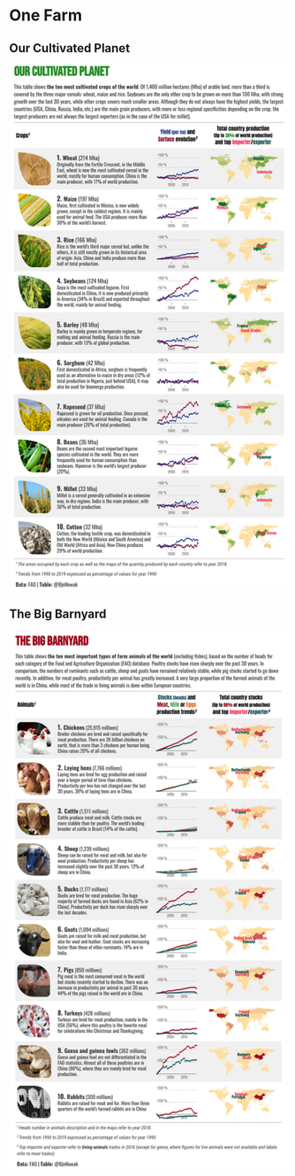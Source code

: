 # One Farm

## Our Cultivated Planet

![](https://raw.githubusercontent.com/BjnNowak/CultivatedPlanet/main/Tables/CultivatedPlanet_V2.png)

## The Big Barnyard

![](https://raw.githubusercontent.com/BjnNowak/CultivatedPlanet/main/Tables/BigBarnyard.png)
